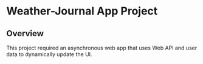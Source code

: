 # Weather-Journal App Project

## Overview
This project required an asynchronous web app that uses Web API and user data to dynamically update the UI. 


